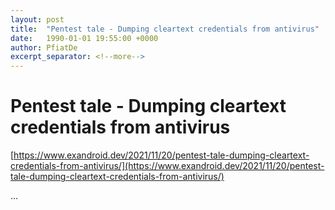 ```yaml
---
layout: post
title:  "Pentest tale - Dumping cleartext credentials from antivirus"
date:   1990-01-01 19:55:00 +0000
author: PfiatDe
excerpt_separator: <!--more-->
---
```


# Pentest tale - Dumping cleartext credentials from antivirus

[https://www.exandroid.dev/2021/11/20/pentest-tale-dumping-cleartext-credentials-from-antivirus/](https://www.exandroid.dev/2021/11/20/pentest-tale-dumping-cleartext-credentials-from-antivirus/)

...
<!--more-->
